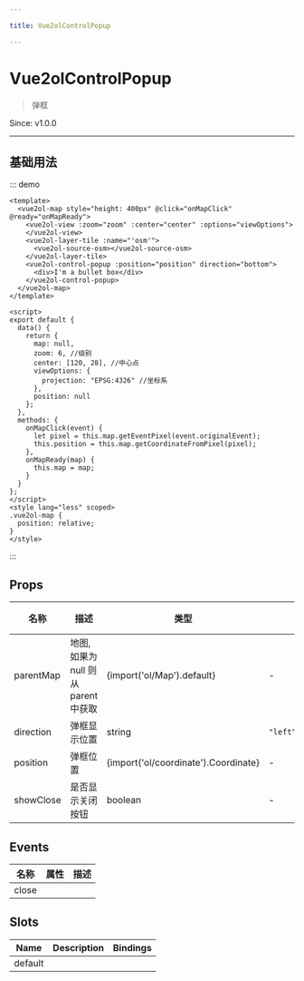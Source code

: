 ```yaml
---

title: Vue2olControlPopup

---
```


# Vue2olControlPopup

> 弹框

Since: v1.0.0

---

## 基础用法

::: demo

```vue
<template>
  <vue2ol-map style="height: 400px" @click="onMapClick" @ready="onMapReady">
    <vue2ol-view :zoom="zoom" :center="center" :options="viewOptions">
    </vue2ol-view>
    <vue2ol-layer-tile :name="'osm'">
      <vue2ol-source-osm></vue2ol-source-osm>
    </vue2ol-layer-tile>
    <vue2ol-control-popup :position="position" direction="bottom">
      <div>I'm a bullet box</div>
    </vue2ol-control-popup>
  </vue2ol-map>
</template>

<script>
export default {
  data() {
    return {
      map: null,
      zoom: 6, //级别
      center: [120, 28], //中心点
      viewOptions: {
        projection: "EPSG:4326" //坐标系
      },
      position: null
    };
  },
  methods: {
    onMapClick(event) {
      let pixel = this.map.getEventPixel(event.originalEvent);
      this.position = this.map.getCoordinateFromPixel(pixel);
    },
    onMapReady(map) {
      this.map = map;
    }
  }
};
</script>
<style lang="less" scoped>
.vue2ol-map {
  position: relative;
}
</style>
```

:::

## Props

| 名称      | 描述                                | 类型                                 | 取值范围                           | 默认值 |
| --------- | ----------------------------------- | ------------------------------------ | ---------------------------------- | ------ |
| parentMap | 地图,如果为 null 则从 parent 中获取 | {import('ol/Map').default}           | -                                  |        |
| direction | 弹框显示位置                        | string                               | `"left"\|"right"\|"top"\|"bottom"` | "top"  |
| position  | 弹框位置                            | {import('ol/coordinate').Coordinate} | -                                  |        |
| showClose | 是否显示关闭按钮                    | boolean                              | -                                  | true   |

## Events

| 名称  | 属性 | 描述 |
| ----- | ---- | ---- |
| close |      |

## Slots

| Name    | Description | Bindings |
| ------- | ----------- | -------- |
| default |             |          |
